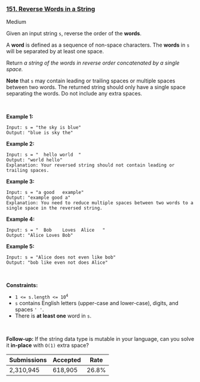 ### [151. Reverse Words in a String](https://leetcode.com/problems/reverse-words-in-a-string/)

Medium

Given an input string `` s ``, reverse the order of the __words__.

A __word__ is defined as a sequence of non-space characters. The __words__ in `` s `` will be separated by at least one space.

Return _a string of the words in reverse order concatenated by a single space._

__Note__ that `` s `` may contain leading or trailing spaces or multiple spaces between two words. The returned string should only have a single space separating the words. Do not include any extra spaces.

 

__Example 1:__

```
Input: s = "the sky is blue"
Output: "blue is sky the"
```

__Example 2:__

```
Input: s = "  hello world  "
Output: "world hello"
Explanation: Your reversed string should not contain leading or trailing spaces.
```

__Example 3:__

```
Input: s = "a good   example"
Output: "example good a"
Explanation: You need to reduce multiple spaces between two words to a single space in the reversed string.
```

__Example 4:__

```
Input: s = "  Bob    Loves  Alice   "
Output: "Alice Loves Bob"
```

__Example 5:__

```
Input: s = "Alice does not even like bob"
Output: "bob like even not does Alice"
```

 

__Constraints:__

*   <code>1 <= s.length <= 10<sup>4</sup></code>
*   `` s `` contains English letters (upper-case and lower-case), digits, and spaces `` ' ' ``.
*   There is __at least one__ word in `` s ``.

 

<b data-stringify-type="bold">Follow-up: </b>If the string data type is mutable in your language, can you solve it <b data-stringify-type="bold">in-place</b> with <code data-stringify-type="code">O(1)</code> extra space?

| Submissions    | Accepted     | Rate   |
| -------------- | ------------ | ------ |
| 2,310,945 | 618,905 | 26.8% |
